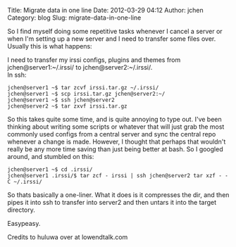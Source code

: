 Title: Migrate data in one line
Date: 2012-03-29 04:12
Author: jchen
Category: blog
Slug: migrate-data-in-one-line

So I find myself doing some repetitive tasks whenever I cancel a server
or when I'm setting up a new server and I need to transfer some files
over. Usually this is what happens:

I need to transfer my irssi configs, plugins and themes from
jchen@server1:\~/.irssi/ to jchen@server2:\~/.irssi/.  
In ssh:

    jchen@server1 ~$ tar zcvf irssi.tar.gz ~/.irssi/
    jchen@server1 ~$ scp irssi.tar.gz jchen@server2:~/
    jchen@server1 ~$ ssh jchen@server2
    jchen@server2 ~$ tar zxvf irssi.tar.gz

So this takes quite some time, and is quite annoying to type out. I've
been thinking about writing some scripts or whatever that will just grab
the most commonly used configs from a central server and sync the
central repo whenever a change is made. However, I thought that perhaps
that wouldn't really be any more time saving than just being better at
bash. So I googled around, and stumbled on this:

    jchen@server1 ~$ cd .irssi/
    jchen@server1 .irssi/$ tar zcf - irssi | ssh jchen@server2 tar xzf - -C ~/.irssi/

So thats basically a one-liner. What it does is it compresses the dir,
and then pipes it into ssh to transfer into server2 and then untars it
into the target directory.

Easypeasy.

Credits to huluwa over at lowendtalk.com
